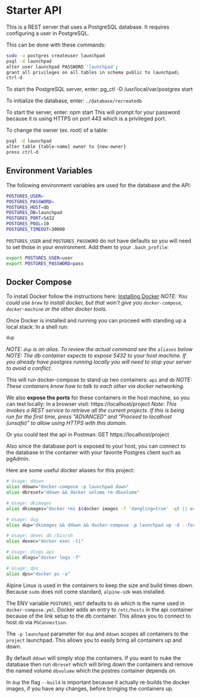 
# Starter API

This is a REST server that uses a PostgreSQL database.
It requires configuring a user in PostgreSQL.

This can be done with these commands:
````bash
sudo -u postgres createuser launchpad
psql -d launchpad
alter user launchpad PASSWORD 'launchpad';
grant all privileges on all tables in schema public to launchpad;
ctrl-d
````

To start the PostgreSQL server, enter:
pg_ctl -D /usr/local/var/postgres start

To initialize the database, enter:
`./database/recreatedb`

To start the server, enter:
npm start
This will prompt for your password because it is
using HTTPS on port 443 which is a privileged port.

To change the owner (ex. root) of a table:
```bash
psql -d launchpad
alter table {table-name} owner to {new-owner}
press ctrl-d
```

## Environment Variables

The following environment variables are used for the database and the API:

```bash
POSTGRES_USER=
POSTGRES_PASSWORD=
POSTGRES_HOST=db
POSTGRES_DB=launchpad
POSTGRES_PORT=5432
POSTGRES_POOL=10
POSTGRES_TIMEOUT=30000
```

`POSTGRES_USER` and `POSTGRES_PASSWORD` do not have defaults so you will need to set those in your environment.
Add them to your `.bash_profile`:
```bash
export POSTGRES_USER=user
export POSTGRES_PASSWORD=pass
```

## Docker Compose

To install Docker follow the instructions here: [Installing Docker](https://docs.docker.com/docker-for-mac/install/)
*NOTE: You could use `brew` to install docker, but that won't give you `docker-compose`, `docker-machine` or the other docker tools.*

Once Docker is installed and running you can proceed with standing up a local stack:
In a shell run:
```bash
dup
```
*NOTE: `dup` is an alias. To review the actual command see the `aliases` below*
*NOTE: The db container expects to expose 5432 to your host machine. If you already have postgres running locally you will need to stop your server to avoid a conflict.*

This will run docker-compose to stand up two containers: `api` and `db`
*NOTE: These containers know how to talk to each other via docker networking.*

We also **expose the ports** for these containers in the host machine, so you can test locally:
In a browser visit: https://localhost/project
*Note: This invokes a REST service to retrieve all the current projects. If this is being run for the first time, press "ADVANCED" and "Proceed to localhost (unsafe)" to allow using HTTPS with this domain.*

Or you could test the api in Postman:
GET https://localhost/project

Also since the database port is exposed to your host, you can connect to the database in the container with your favorite Postgres client such as pgAdmin.

Here are some useful docker aliases for this project:
```bash
# Usage: ddown
alias ddown="docker-compose -p launchpad down"
alias dbreset="ddown && docker volume rm dbvolume"

# Usage: dkimages
alias dkimages="docker rmi $(docker images -f 'dangling=true' -q) || echo No images to kill"

# Usage: dup
alias dup="dkimages && ddown && docker-compose -p launchpad up -d --force-recreate --build"

# Usage: dexec db /bin/sh
alias dexec="docker exec -ti"

# Usage: dlogs api
alias dlogs="docker logs -f"

# Usage: dps
alias dps="docker ps -a"
```

Alpine Linux is used in the containers to keep the size and build times down. Because `sudo` does not come standard, `alpine-sdk` was installed.

The ENV variable `POSTGRES_HOST` defaults to `db` which is the name used in `docker-compose.yml`. Docker adds an entry to `/etc/hosts` in the api container because of the link setup to the db container. This allows you to connect to host `db` via `PGConnection`.

The `-p launchpad` parameter for `dup` and `ddown` scopes all containers to the `project` launchpad. This allows you to easily bring all containers up and down.

By default `ddown` will simply stop the containers. If you want to nuke the database then run `dbreset` which will bring down the containers and remove the named volume `dbvolume` which the postres container depends on.

In `dup` the flag `--build` is important because it actually re-builds the docker images, if you have any changes, before bringing the containers up.
